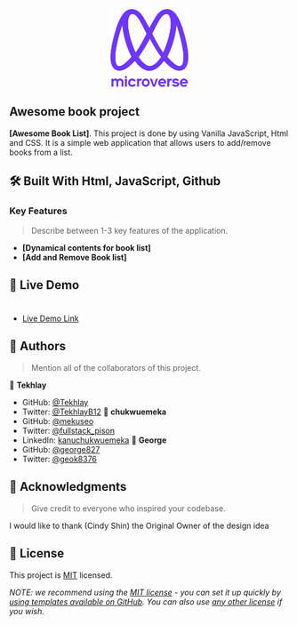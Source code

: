 <div align="center">

  <img src="murple_logo.png" alt="logo" width="140"  height="auto" />
  <br/>


</div>

<!-- PROJECT DESCRIPTION -->
## Awesome book project


**[Awesome Book List]**. This project is done by using Vanilla JavaScript, Html and CSS. It is a simple web application that allows users to add/remove books from a list.

## 🛠 Built With Html, JavaScript, Github<a name="built-with"></a>


<!-- Features -->

### Key Features <a name="key-features"></a>

> Describe between 1-3 key features of the application.

- **[Dynamical contents for book list]**
- **[Add and Remove Book list]**


<!-- LIVE DEMO -->

## 🚀 Live Demo <a name="live-demo"></a>

> #

- [Live Demo Link](#)

<!-- AUTHORS -->

## 👥 Authors <a name="authors"></a>

> Mention all of the collaborators of this project.

👤 **Tekhlay** 

- GitHub: [@Tekhlay](https://github.com/Tekhlay)
- Twitter: [@TekhlayB12](https://twitter.com/TekhlayB12)
👤 **chukwuemeka**
- GitHub: [@mekuseo](https://github.com/mekuseo)
- Twitter: [@fullstack_pison](https://twitter.com/pison_fullstack)
- LinkedIn: [kanuchukwuemeka](https://www.linkedin.com/in/kanuchukwuemeka)
👤 **George**
- GitHub: [@george827](https://github.com/george827)
- Twitter: [@geok8376](https://twitter.com/geok8376)

<!-- FUTURE FEATURES -->



<!-- SUPPORT -->

<!-- ACKNOWLEDGEMENTS -->

## 🙏 Acknowledgments <a name="acknowledgements"></a>

> Give credit to everyone who inspired your codebase.

I would like to thank (Cindy Shin) the Original Owner of the design idea


<!-- LICENSE -->

## 📝 License <a name="license"></a>

This project is [MIT](./LICENSE) licensed.

_NOTE: we recommend using the [MIT license](https://choosealicense.com/licenses/mit/) - you can set it up quickly by [using templates available on GitHub](https://docs.github.com/en/communities/setting-up-your-project-for-healthy-contributions/adding-a-license-to-a-repository). You can also use [any other license](https://choosealicense.com/licenses/) if you wish._

